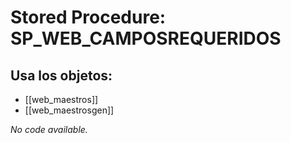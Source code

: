 # Stored Procedure: SP_WEB_CAMPOSREQUERIDOS

## Usa los objetos:
- [[web_maestros]]
- [[web_maestrosgen]]

*No code available.*
